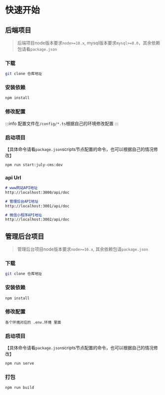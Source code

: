 # 快速开始

## 后端项目

> 后端项目node版本要求`node>=18.x`, mysql版本要求`mysql>=8.0`，其余依赖包请看`package.json`

### 下载

```sh
git clone 仓库地址
```

### 安装依赖

```sh
npm install
```

### 修改配置

:::info
配置文件在`/config/*.ts`根据自己的环境修改配置
:::

### 启动项目

【具体命令请看`package.json`scripts节点配置的命令，也可以根据自己的情况修改】

```sh
npm run start:july-cms:dev
```

### api Url

```md
# www网站API地址
http://localhost:3000/api/doc

# 管理后台API地址
http://localhost:3001/api/doc

# 微信小程序API地址
http://localhost:3002/api/doc
```

## 管理后台项目

> 管理后台项目node版本要求`node>=16.x`, 其余依赖包请`package.json`

### 下载

```sh
git clone 仓库地址
```

### 安装依赖

```sh
npm install
```

### 修改配置

```md
各个环境对应的 .env.环境 里面
```

### 启动项目

【具体命令请看`package.json`scripts节点配置的命令，也可以根据自己的情况修改】

```sh
npm run serve
```

### 打包

```sh
npm run build
```
